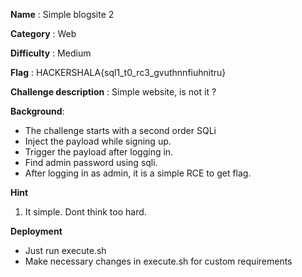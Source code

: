 **Name** : Simple blogsite 2

**Category** : Web

**Difficulty** : Medium

**Flag** : HACKERSHALA{sql1_t0_rc3_gvuthnnfiuhnitru}

**Challenge description** : 
Simple website, is not it ?

**Background**: 

+ The challenge starts with a second order SQLi
+ Inject the payload while signing up.
+ Trigger the payload after logging in.
+ Find admin password using sqli.
+ After logging in as admin, it is a simple RCE to get flag.

**Hint**
1. It simple. Dont think too hard.

**Deployment**
+ Just run execute.sh
+ Make necessary changes in execute.sh for custom requirements